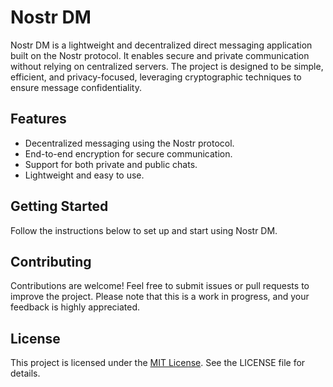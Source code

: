 # Nostr DM
Nostr DM is a lightweight and decentralized direct messaging application built on the Nostr protocol. It enables secure and private communication without relying on centralized servers. The project is designed to be simple, efficient, and privacy-focused, leveraging cryptographic techniques to ensure message confidentiality.

## Features
- Decentralized messaging using the Nostr protocol.
- End-to-end encryption for secure communication.
- Support for both private and public chats.
- Lightweight and easy to use.

## Getting Started
Follow the instructions below to set up and start using Nostr DM.

## Contributing
Contributions are welcome! Feel free to submit issues or pull requests to improve the project. Please note that this is a work in progress, and your feedback is highly appreciated.

## License
This project is licensed under the [MIT License](https://opensource.org/licenses/MIT). See the LICENSE file for details.
